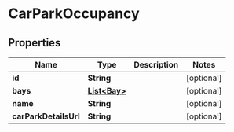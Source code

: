 
# CarParkOccupancy

## Properties
Name | Type | Description | Notes
------------ | ------------- | ------------- | -------------
**id** | **String** |  |  [optional]
**bays** | [**List&lt;Bay&gt;**](Bay.md) |  |  [optional]
**name** | **String** |  |  [optional]
**carParkDetailsUrl** | **String** |  |  [optional]




